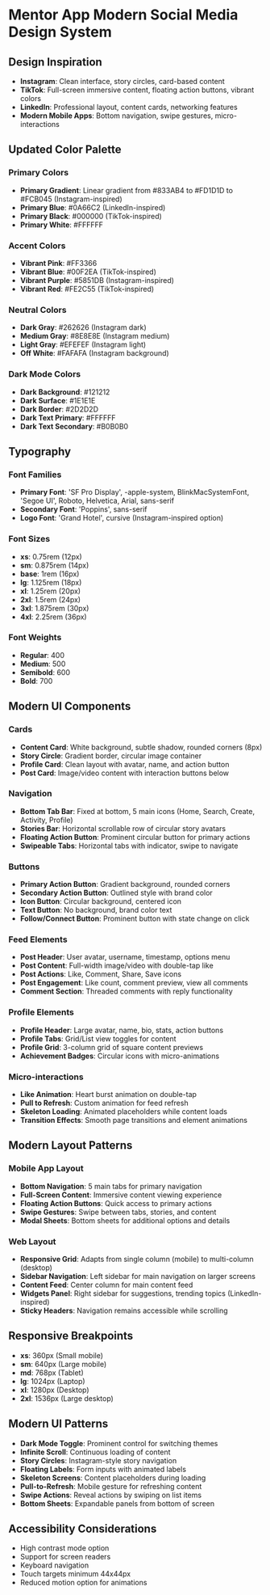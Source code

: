 # Mentor App Modern Social Media Design System

## Design Inspiration
- **Instagram**: Clean interface, story circles, card-based content
- **TikTok**: Full-screen immersive content, floating action buttons, vibrant colors
- **LinkedIn**: Professional layout, content cards, networking features
- **Modern Mobile Apps**: Bottom navigation, swipe gestures, micro-interactions

## Updated Color Palette

### Primary Colors
- **Primary Gradient**: Linear gradient from #833AB4 to #FD1D1D to #FCB045 (Instagram-inspired)
- **Primary Blue**: #0A66C2 (LinkedIn-inspired)
- **Primary Black**: #000000 (TikTok-inspired)
- **Primary White**: #FFFFFF

### Accent Colors
- **Vibrant Pink**: #FF3366
- **Vibrant Blue**: #00F2EA (TikTok-inspired)
- **Vibrant Purple**: #5851DB (Instagram-inspired)
- **Vibrant Red**: #FE2C55 (TikTok-inspired)

### Neutral Colors
- **Dark Gray**: #262626 (Instagram dark)
- **Medium Gray**: #8E8E8E (Instagram medium)
- **Light Gray**: #EFEFEF (Instagram light)
- **Off White**: #FAFAFA (Instagram background)

### Dark Mode Colors
- **Dark Background**: #121212
- **Dark Surface**: #1E1E1E
- **Dark Border**: #2D2D2D
- **Dark Text Primary**: #FFFFFF
- **Dark Text Secondary**: #B0B0B0

## Typography

### Font Families
- **Primary Font**: 'SF Pro Display', -apple-system, BlinkMacSystemFont, 'Segoe UI', Roboto, Helvetica, Arial, sans-serif
- **Secondary Font**: 'Poppins', sans-serif
- **Logo Font**: 'Grand Hotel', cursive (Instagram-inspired option)

### Font Sizes
- **xs**: 0.75rem (12px)
- **sm**: 0.875rem (14px)
- **base**: 1rem (16px)
- **lg**: 1.125rem (18px)
- **xl**: 1.25rem (20px)
- **2xl**: 1.5rem (24px)
- **3xl**: 1.875rem (30px)
- **4xl**: 2.25rem (36px)

### Font Weights
- **Regular**: 400
- **Medium**: 500
- **Semibold**: 600
- **Bold**: 700

## Modern UI Components

### Cards
- **Content Card**: White background, subtle shadow, rounded corners (8px)
- **Story Circle**: Gradient border, circular image container
- **Profile Card**: Clean layout with avatar, name, and action button
- **Post Card**: Image/video content with interaction buttons below

### Navigation
- **Bottom Tab Bar**: Fixed at bottom, 5 main icons (Home, Search, Create, Activity, Profile)
- **Stories Bar**: Horizontal scrollable row of circular story avatars
- **Floating Action Button**: Prominent circular button for primary actions
- **Swipeable Tabs**: Horizontal tabs with indicator, swipe to navigate

### Buttons
- **Primary Action Button**: Gradient background, rounded corners
- **Secondary Action Button**: Outlined style with brand color
- **Icon Button**: Circular background, centered icon
- **Text Button**: No background, brand color text
- **Follow/Connect Button**: Prominent button with state change on click

### Feed Elements
- **Post Header**: User avatar, username, timestamp, options menu
- **Post Content**: Full-width image/video with double-tap like
- **Post Actions**: Like, Comment, Share, Save icons
- **Post Engagement**: Like count, comment preview, view all comments
- **Comment Section**: Threaded comments with reply functionality

### Profile Elements
- **Profile Header**: Large avatar, name, bio, stats, action buttons
- **Profile Tabs**: Grid/List view toggles for content
- **Profile Grid**: 3-column grid of square content previews
- **Achievement Badges**: Circular icons with micro-animations

### Micro-interactions
- **Like Animation**: Heart burst animation on double-tap
- **Pull to Refresh**: Custom animation for feed refresh
- **Skeleton Loading**: Animated placeholders while content loads
- **Transition Effects**: Smooth page transitions and element animations

## Modern Layout Patterns

### Mobile App Layout
- **Bottom Navigation**: 5 main tabs for primary navigation
- **Full-Screen Content**: Immersive content viewing experience
- **Floating Action Buttons**: Quick access to primary actions
- **Swipe Gestures**: Swipe between tabs, stories, and content
- **Modal Sheets**: Bottom sheets for additional options and details

### Web Layout
- **Responsive Grid**: Adapts from single column (mobile) to multi-column (desktop)
- **Sidebar Navigation**: Left sidebar for main navigation on larger screens
- **Content Feed**: Center column for main content feed
- **Widgets Panel**: Right sidebar for suggestions, trending topics (LinkedIn-inspired)
- **Sticky Headers**: Navigation remains accessible while scrolling

## Responsive Breakpoints
- **xs**: 360px (Small mobile)
- **sm**: 640px (Large mobile)
- **md**: 768px (Tablet)
- **lg**: 1024px (Laptop)
- **xl**: 1280px (Desktop)
- **2xl**: 1536px (Large desktop)

## Modern UI Patterns
- **Dark Mode Toggle**: Prominent control for switching themes
- **Infinite Scroll**: Continuous loading of content
- **Story Circles**: Instagram-style story navigation
- **Floating Labels**: Form inputs with animated labels
- **Skeleton Screens**: Content placeholders during loading
- **Pull-to-Refresh**: Mobile gesture for refreshing content
- **Swipe Actions**: Reveal actions by swiping on list items
- **Bottom Sheets**: Expandable panels from bottom of screen

## Accessibility Considerations
- High contrast mode option
- Support for screen readers
- Keyboard navigation
- Touch targets minimum 44x44px
- Reduced motion option for animations
